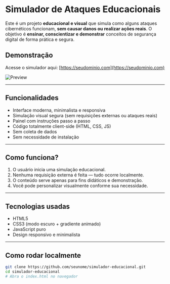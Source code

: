 # Simulador de Ataques Educacionais

Este é um projeto **educacional e visual** que simula como alguns ataques cibernéticos funcionam, **sem causar danos ou realizar ações reais**. O objetivo é **ensinar, conscientizar e demonstrar** conceitos de segurança digital de forma prática e segura.

## Demonstração

Acesse o simulador aqui: [https://seudominio.com](https://seudominio.com)

![Preview](preview.png) <!-- Coloque um print discreto da interface se quiser -->

---

## Funcionalidades

- Interface moderna, minimalista e responsiva
- Simulação visual segura (sem requisições externas ou ataques reais)
- Painel com instruções passo a passo
- Código totalmente client-side (HTML, CSS, JS)
- Sem coleta de dados
- Sem necessidade de instalação

---

## Como funciona?

1. O usuário inicia uma simulação educacional.
2. Nenhuma requisição externa é feita — tudo ocorre localmente.
3. O conteúdo serve apenas para fins didáticos e demonstração.
4. Você pode personalizar visualmente conforme sua necessidade.

---

## Tecnologias usadas

- HTML5
- CSS3 (modo escuro + gradiente animado)
- JavaScript puro
- Design responsivo e minimalista

---

## Como rodar localmente

```bash
git clone https://github.com/seunome/simulador-educacional.git
cd simulador-educacional
# Abra o index.html no navegador
